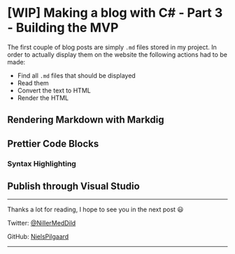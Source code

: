 # [WIP] Making a blog with C# - Part 3 - Building the MVP

The first couple of blog posts are simply `.md` files stored in my project. 
In order to actually display them on the website the following actions had to be made:

- Find all `.md` files that should be displayed
- Read them
- Convert the text to HTML
- Render the HTML

## Rendering Markdown with Markdig

## Prettier Code Blocks

### Syntax Highlighting

## Publish through Visual Studio

---

Thanks a lot for reading, I hope to see you in the next post :smiley:



Twitter: [@NillerMedDild](https://twitter.com/NillerMedDild)

GitHub: [NielsPilgaard](https://github.com/NielsPilgaard)

---